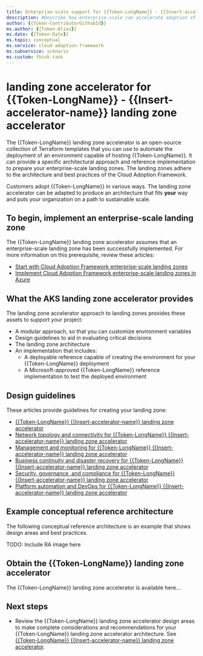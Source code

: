 ```yaml
---
title: Enterprise-scale support for {{Token-LongName}} - {{Insert-accelerator-name}}
description: #Describe how enterprise-scale can accelerate adoption of {{Token-Name}}.
author: {{Token-ContributorGithubId}}
ms.author: {{Token-Alias}}
ms.date: {{Token-Date}}
ms.topic: conceptual
ms.service: cloud-adoption-framework
ms.subservice: scenario
ms.custom: think-tank
---
```


# landing zone accelerator for {{Token-LongName}} - {{Insert-accelerator-name}} landing zone accelerator

The {{Token-LongName}} landing zone accelerator is an open-source collection of Terraform templates that you can use to automate the deployment of an environment capable of hosting {{Token-LongName}}. It can provide a specific architectural approach and reference implementation to prepare your enterprise-scale landing zones. The landing zones adhere to the architecture and best practices of the Cloud Adoption Framework.

Customers adopt {{Token-LongName}} in various ways. The landing zone accelerator can be adapted to produce an architecture that fits **your** way and puts your organization on a path to sustainable scale.

## To begin, implement an enterprise-scale landing zone

The {{Token-LongName}} landing zone accelerator assumes that an enterprise-scale landing zone has been successfully implemented. For more information on this prerequisite, review these articles:

- [Start with Cloud Adoption Framework enterprise-scale landing zones](../../ready/enterprise-scale/index.md)
- [Implement Cloud Adoption Framework enterprise-scale landing zones in Azure](../../ready/enterprise-scale/implementation.md)

## What the AKS landing zone accelerator provides

The landing zone accelerator approach to landing zones provides these assets to support your project:

- A modular approach, so that you can customize environment variables
- Design guidelines to aid in evaluating critical decisions
- The landing zone architecture
- An implementation that includes:
  - A deployable reference capable of creating the environment for your {{Token-LongName}} deployment
  - A Microsoft-approved {{Token-LongName}} reference implementation to test the deployed environment

## Design guidelines

These articles provide guidelines for creating your landing zone:

- [{{Token-LongName}} {{Insert-accelerator-name}} landing zone accelerator](./alz-identity-and-access-management.md)
- [Network topology and connectivity for {{Token-LongName}} {{Insert-accelerator-name}} landing zone accelerator](./alz-network-topology-and-connectivity.md)
- [Management and monitoring for {{Token-LongName}} {{Insert-accelerator-name}} landing zone accelerator](./alz-management-and-monitoring.md)
- [Business continuity and disaster recovery for {{Token-LongName}} {{Insert-accelerator-name}} landing zone accelerator](./alz-business-continuity-and-disaster-recovery.md)
- [Security, governance, and compliance for {{Token-LongName}} {{Insert-accelerator-name}} landing zone accelerator](./alz-security-governance-and-compliance.md)
- [Platform automation and DevOps for {{Token-LongName}} {{Insert-accelerator-name}} landing zone accelerator](./alz-platform-automation-and-devops.md)

## Example conceptual reference architecture

The following conceptual reference architecture is an example that shows design areas and best practices.

TODO: Include RA image here

## Obtain the {{Token-LongName}} landing zone accelerator

The {{Token-LongName}} landing zone accelerator is available here...

## Next steps

- Review the {{Token-LongName}} landing zone accelerator design areas to make complete considerations and recommendations for your {{Token-LongName}} landing zone accelerator architecture. See [{{Token-LongName}} {{Insert-accelerator-name}} landing zone accelerator](./alz-identity-and-access-management.md).
